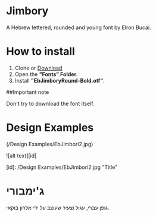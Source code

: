 # Jimbory
A Hebrew lettered, rounded and young font by Elron Bucai.

# How to install
1. Clone or [Download](https://github.com/elron/Jimbory/archive/master.zip)
2. Open the **"Fonts" Folder**.
3. Install **"EbJimboryRound-Bold.otf"**.

##Important note

Don't try to download the font itself.


# Design Examples


(/Design Examples/EbJimbori2.jpg)


![alt text][id]

[id]: /Design Examples/EbJimbori2.jpg "Title"


# ג'ימבורי
גופן עברי, עגול וצעיר שעוצב על ידי אלרון בוקאי.